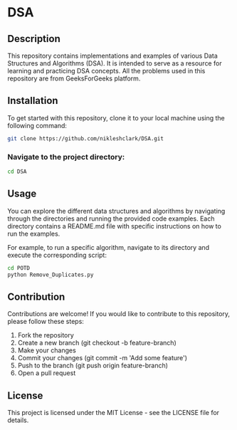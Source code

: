 # DSA

## Description
This repository contains implementations and examples of various Data Structures and Algorithms (DSA). It is intended to serve as a resource for learning and practicing DSA concepts. All the problems used in this repository are from GeeksForGeeks platform.

## Installation
To get started with this repository, clone it to your local machine using the following command:

```bash
git clone https://github.com/nikleshclark/DSA.git 
```
### Navigate to the project directory:
```bash
cd DSA
```
## Usage
You can explore the different data structures and algorithms by navigating through the directories and running the provided code examples. Each directory contains a README.md file with specific instructions on how to run the examples.

For example, to run a specific algorithm, navigate to its directory and execute the corresponding script:
```bash
cd POTD
python Remove_Duplicates.py
```
## Contribution
Contributions are welcome! If you would like to contribute to this repository, please follow these steps:

1. Fork the repository
2. Create a new branch (git checkout -b feature-branch)
3. Make your changes
4. Commit your changes (git commit -m 'Add some feature')
5. Push to the branch (git push origin feature-branch)
6. Open a pull request

## License
This project is licensed under the MIT License - see the LICENSE file for details. 
